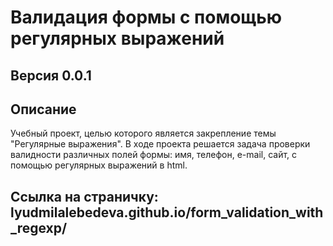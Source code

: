 # Валидация формы с помощью регулярных выражений
## Версия 0.0.1
##  Описание
Учебный проект, целью которого является закрепление темы "Регулярные выражения". В ходе проекта решается задача проверки валидности различных полей формы: имя, телефон, e-mail, сайт, с помощью регулярных выражений в html.
## Ссылка на страничку: lyudmilalebedeva.github.io/form_validation_with_regexp/
